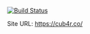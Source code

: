 [![Build Status](https://travis-ci.org/cubarco/cubarco.github.io.svg?branch=now)](https://travis-ci.org/cubarco/cubarco.github.io)

Site URL: https://cub4r.co/
